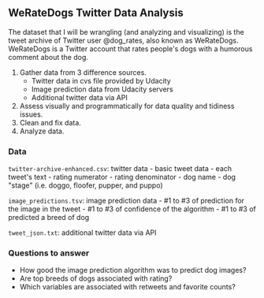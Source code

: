 ## WeRateDogs Twitter Data Analysis

The dataset that I will be wrangling (and analyzing and visualizing) is the tweet archive of Twitter user @dog_rates, also known as WeRateDogs. WeRateDogs is a Twitter account that rates people's dogs with a humorous comment about the dog.

1. Gather data from 3 difference sources.
	- Twitter data in cvs file provided by Udacity
	- Image prediction data from Udacity servers
	- Additional twitter data via API
2. Assess visually and programmatically for data quality and tidiness issues.
3. Clean and fix data.
4. Analyze data.

### Data

`twitter-archive-enhanced.csv`: twitter data
	- basic tweet data
	- each tweet's text
	- rating numerator
	- rating denominator
	- dog name
	- dog "stage" (i.e. doggo, floofer, pupper, and puppo)

`image_predictions.tsv`: image prediction data
	- #1 to #3 of prediction for the image in the tweet
	- #1 to #3 of confidence of the algorithm
	- #1 to #3 of predicted a breed of dog

`tweet_json.txt`: additional twitter data via API


### Questions to answer
- How good the image prediction algorithm was to predict dog images?
- Are top breeds of dogs associated with rating?
- Which variables are associated with retweets and favorite counts?
